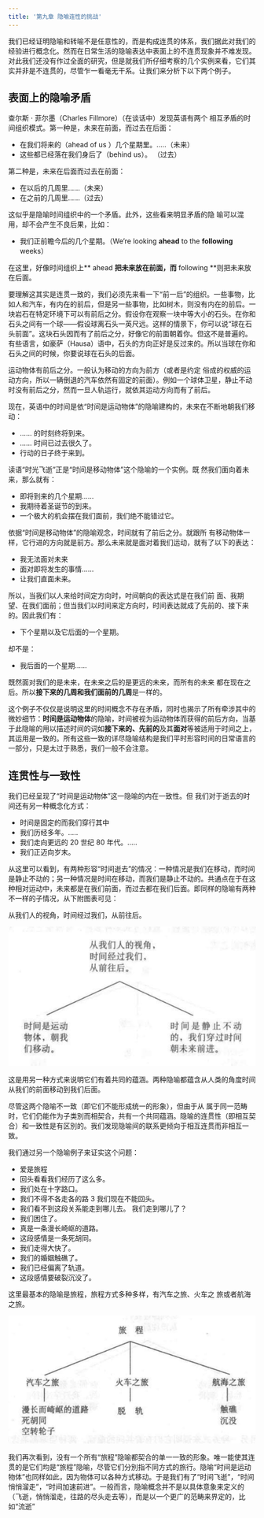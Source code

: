 ```yaml
---
title: '第九章 隐喻连性的挑战'
---
```


我们已经证明隐喻和转喻不是任意性的，而是构成连贯的体系，我们据此对我们的经验进行概念化。然而在日常生活的隐喻表达中表面上的不连贯现象并不难发现。对此我们还没有作过全面的研究，但是就我们所仔细考察的几个实例来看，它们其实并非是不连贯的，尽管乍一看毫无干系。让我们来分析下以下两个例子。

## 表面上的隐喻矛盾

查尔斯 · 菲尔墨（Charles Fillmore）（在谈话中）发现英语有两个 相互矛盾的时间组织模式。第一种是，未来在前面，而过去在后面：

- 在我们将来的（ahead of us ）几个星期里。.....（未来）
- 这些都已经落在我们身后了（behind us）。 （过去）

第二种是，未来在后面而过去在前面：

- 在以后的几周里……（未来）
- 在之前的几周里……（过去）

这似乎是隐喻时间组织中的一个矛盾。此外，这些看来明显矛盾的隐 喻可以混用，却不会产生不良后果，比如：

- 我们正前瞻今后的几个星期。（We’re looking **ahead** to the **following** weeks）

在这里，好像时间组织上** ahead **把未来放在前面，而** following **则把未来放在后面。

要理解这其实是连贯一致的，我们必须先来看一下“前一后”的组织。一些事物，比如人和汽车，有内在的前后，但是另一些事物，比如树木，则没有内在的前后。一块岩石在特定环境下可以有前后之分。假设你在观察一块中等大小的石头。在你和石头之间有一个球——假设球离石头一英尺远。这样的情景下，你可以说“球在石头前面”。这块石头因而有了前后之分，好像它的前面朝着你。但这不是普遍的。有些语言，如豪萨（Hausa）语中，石头的方向正好是反过来的。所以当球在你和石头之间的时候，你要说球在石头的后面。

运动物体有前后之分。一般认为移动的方向为前方（或者是约定 俗成的权威的运动方向，所以一辆倒退的汽车依然有固定的前面）。例如一个球体卫星，静止不动时没有前后之分，然而一旦人轨运行，就依其运动方向而有了前后。

现在，英语中的时间是依“时间是运动物体”的隐喻建构的，未来在不断地朝我们移动：

- ...... 的时刻终将到来。
- ...... 时间已过去很久了。
- 行动的日子终于来到。

读语“时光飞逝”正是“时间是移动物体”这个隐喻的一个实例。既 然我们面向着未来，那么就有：

- 即将到来的几个星期……
- 我期待着圣诞节的到来。
- 一个极大的机会摆在我们面前，我们绝不能错过它。

依据“时间是移动物体”的隐喻观念，时间就有了前后之分。就跟所 有移动物体一样，它行进的方向就是前方。那么未来就是面对着我们运动，就有了以下的表达：

- 我无法面对未来
- 面对即将发生的事情……
- 让我们直面未来。

所以，当我们以人来给时间定方向时，吋间朝向的表达式是在我们前 面、我期望、在我们面前；但当我们以时间来定方向时，时间表达就成了先前的、接下来的。因此我们有：

- 下个星期以及它后面的一个星期。

却不是：

- 我后面的一个星期……

既然面对我们的是未来，在未来之后的是更远的未来，而所有的未来 都在现在之后。所以**接下来的几周和我们面前的几周**是一样的。

这个例子不仅仅是说明这里的时间概念不存在矛盾，同时也揭示了所有牵涉其中的微妙细节：**时间是运动物体**的隐喻，时间被视为运动物体而获得的前后方向，当基于此隐喻的用以描述时间的词如**接下来的、先前的**及其**面对**等被适用于时间之上，其运用是一致的。所有这些一致的详尽隐喻结构是我们平时形容时间的日常语言的一部分，只是太过于熟悉，我们一般不会注意。

## 连贯性与一致性

我们已经呈现了“时间是运动物体”这一隐喻的内在一致性。但 我们对于逝去的时间还有另一种概念化方式：

- 时间是固定的而我们穿行其中
- 我们历经多年。.....
- 我们走向更远的 20 世纪 80 年代。.....
- 我们正迈向岁末。

从这里可以看到，有两种形容“时间逝去”的情况：一种情况是我们在移动，而时间是静止不动的；另一种情况是时间在移动，而我们是静止不动的。共通点在于在这种相对运动中，未来都是在我们前面，而过去都在我们后面。即同样的隐喻有两种不一样的子情况，从下附图表可见：

从我们人的视角，时间经过我们，从前往后。

![](../images/09-01.png)

这是用另一种方式来说明它们有着共同的蕴涵。两种隐喻都蕴含从人类的角度时间从我们的前面移动到我们后面。

尽管这两个隐喻不一致（即它们不能形成统一的形象），但由于从 属于同一范畴时，它们仍能作为子类別而相契合，共有一个共同蕴涵。隐喻的连贯性（即相互契合）和一致性是有区別的。我们发现隐喻间的联系更倾向于相互连贯而非相互一致。

我们通过另一个隐喻例子来证实这个问题：

- 爱是旅程
- 回头看看我们经历了这么多。
- 我们处在十字路口。
- 我们不得不各走各的路 3 我们现在不能回头。
- 我们看不到这段关系能走到哪儿去。 我们走到哪儿了？
- 我们困住了。
- 真是一条漫长崎岖的道路。
- 这段感情是一条死胡同。
- 我们走得大快了。
- 我们的婚姻触礁了。
- 我们已经偏离了轨道。
- 这段感情要破裂沉没了。

这里最基本的隐喻是旅程，旅程方式多种多样，有汽车之旅、火车之 旅或者航海之旅。

![](../images/09-02.png)

我们再次看到，没有一个所有“旅程”隐喻都契合的单一一致的形象。唯一能使其连贯的是它们均是“旅程”隐喻，尽管它们分別指不同方式的旅行。隐喻“时间是运动物体”也同样如此，因为物体可以各种方式移动。于是我们有了“时间飞逝”，“时间悄悄溜走”，“时间加速前进”。一般而言，隐喻概念并不是以具体意象来定义的（飞逝，悄悄溜走，往路的尽头走去等），而是以一个更广的范畴来界定的，比如“流逝”

